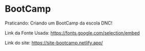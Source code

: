 # BootCamp
Praticando: Criando um BootCamp da escola DNC!

Link da Fonte Usada: 
https://fonts.google.com/selection/embed

Link do site:
https://site-bootcamp.netlify.app/